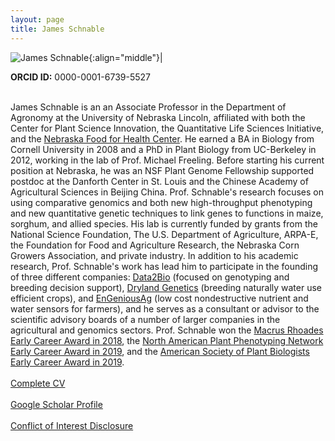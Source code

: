 ```yaml
---
layout: page
title: James Schnable
---
```


![James Schnable](/images/People_Images/jamesschnable.jpg){:align="middle"}|

**ORCID ID:** 0000-0001-6739-5527
<br><br>

James Schnable is an an Associate Professor in the Department of Agronomy at the University of Nebraska Lincoln, affiliated with both the Center for Plant Science Innovation, the Quantitative Life Sciences Initiative, and the [Nebraska Food for Health Center](https://foodforhealth.unl.edu/james-schnable). He earned a BA in Biology from Cornell University in 2008 and a PhD in Plant Biology from UC-Berkeley in 2012, working in the lab of Prof. Michael Freeling. Before starting his current position at Nebraska, he was an NSF Plant Genome Fellowship supported postdoc at the Danforth Center in St. Louis and the Chinese Academy of Agricultural Sciences in Beijing China. Prof. Schnable's research focuses on using comparative genomics and both new high-throughput phenotyping and new quantitative genetic techniques to link genes to functions in maize, sorghum, and allied species. His lab is currently funded by grants from the National Science Foundation, The U.S. Department of Agriculture, ARPA-E, the Foundation for Food and Agriculture Research, the Nebraska Corn Growers Association, and private industry. In addition to his academic research, Prof. Schnable's work has lead him to participate in the founding of three different companies: [Data2Bio](https://www.data2bio.com/) (focused on genotyping and breeding decision support), [Dryland Genetics](http://www.drylandgenetics.com/) (breeding naturally water use efficient crops), and [EnGeniousAg](https://www.engeniousag.com/) (low cost nondestructive nutrient and water sensors for farmers), and he serves as a consultant or advisor to the scientific advisory boards of a number of larger companies in the agricultural and genomics sectors. Prof. Schnable won the [Macrus Rhoades Early Career Award in 2018](https://www.maizegdb.org/community/awards/maize_past_winners), the [North American Plant Phenotyping Network Early Career Award in 2019](http://nappn.plant-phenotyping.org/early-career-award-2019/), and the [American Society of Plant Biologists Early Career Award in 2019](https://blog.aspb.org/aspb-names-2019-award-recipients/).
<br><br>
[Complete CV](/CVs/JSchnable.pdf)
<br><br>
[Google Scholar Profile](https://scholar.google.com/citations?user=cik4JVYAAAAJ)
<br><br>
[Conflict of Interest Disclosure](/peoplepages/coi/)

